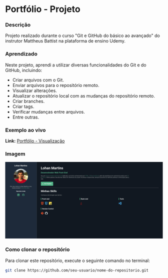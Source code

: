 # Portfólio - Projeto

### Descrição
Projeto realizado durante o curso "Git e GitHub do básico ao avançado" do instrutor Mattheus Battist na plataforma de ensino Udemy.

### Aprendizado
Neste projeto, aprendi a utilizar diversas funcionalidades do Git e do GitHub, incluindo:
- Criar arquivos com o Git.
- Enviar arquivos para o repositório remoto.
- Visualizar alterações.
- Atualizar o repositório local com as mudanças do repositório remoto.
- Criar branches.
- Criar tags.
- Verificar mudanças entre arquivos.
- Entre outras.

### Exemplo ao vivo
**Link:** [Portfólio - Visualização](https://lohan-martins.github.io/)

### Imagem
![Imagem de visualização do projeto](./imagens/project-view.png)

### Como clonar o repositório
Para clonar este repositório, execute o seguinte comando no terminal:
```sh
git clone https://github.com/seu-usuario/nome-do-repositorio.git
